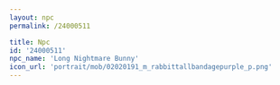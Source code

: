 ```yaml
---
layout: npc
permalink: /24000511

title: Npc
id: '24000511'
npc_name: 'Long Nightmare Bunny'
icon_url: 'portrait/mob/02020191_m_rabbittallbandagepurple_p.png'
---
```

